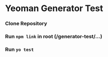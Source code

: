 # Yeoman Generator Test

### Clone Repository

### Run `npm link` in root (/generator-test/...)

### Run `yo test`
